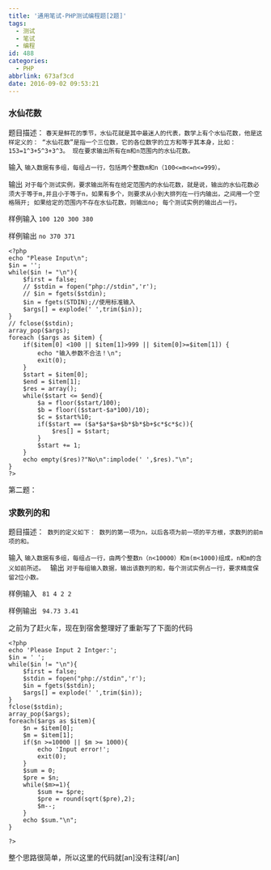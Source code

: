 ```yaml
---
title: '通用笔试-PHP测试编程题[2题]'
tags:
  - 测试
  - 笔试
  - 编程
id: 488
categories:
  - PHP
abbrlink: 673af3cd
date: 2016-09-02 09:53:21
---
```


### 水仙花数

题目描述：
`春天是鲜花的季节，水仙花就是其中最迷人的代表，数学上有个水仙花数，他是这样定义的：
“水仙花数”是指一个三位数，它的各位数字的立方和等于其本身，比如：153=1^3+5^3+3^3。
现在要求输出所有在m和n范围内的水仙花数。`

输入
`输入数据有多组，每组占一行，包括两个整数m和n（100<=m<=n<=999）。`

输出
`对于每个测试实例，要求输出所有在给定范围内的水仙花数，就是说，输出的水仙花数必须大于等于m,并且小于等于n，如果有多个，则要求从小到大排列在一行内输出，之间用一个空格隔开;
如果给定的范围内不存在水仙花数，则输出no;
每个测试实例的输出占一行。`

样例输入
`
100 120
300 380
`

样例输出
`
no
370 371
`

```
<?php
echo "Please Input\n";
$in = '';
while($in != "\n"){
	$first = false;
	// $stdin = fopen("php://stdin",'r');
    // $in = fgets($stdin);
    $in = fgets(STDIN);//使用标准输入
    $args[] = explode(' ',trim($in));
}
// fclose($stdin);
array_pop($args);
foreach ($args as $item) {
	if($item[0] <100 || $item[1]>999 || $item[0]>=$item[1]) {
	  	echo "输入参数不合法！\n";
	   	exit(0);
	}
	$start = $item[0];
	$end = $item[1];
	$res = array();
	while($start <= $end){
		$a = floor($start/100);
		$b = floor(($start-$a*100)/10);
		$c = $start%10;
		if($start == ($a*$a*$a+$b*$b*$b+$c*$c*$c)){
		    $res[] = $start;
		}
		$start += 1;
	}
	echo empty($res)?"No\n":implode(' ',$res)."\n";
}
?>
```

第二题：
<!--more-->

### 求数列的和

题目描述：`
数列的定义如下：
数列的第一项为n，以后各项为前一项的平方根，求数列的前m项的和。`

输入
`输入数据有多组，每组占一行，由两个整数n（n<10000）和m(m<1000)组成，n和m的含义如前所述。
`
输出
`对于每组输入数据，输出该数列的和，每个测试实例占一行，要求精度保留2位小数。`

样例输入
`
81 4
2 2`

样例输出
`
94.73
3.41`

之前为了赶火车，现在到宿舍整理好了重新写了下面的代码

```
<?php
echo 'Please Input 2 Intger:';
$in = ' ';
while($in != "\n"){
	$first = false;
	$stdin = fopen("php://stdin",'r');
    $in = fgets($stdin);
    $args[] = explode(' ',trim($in));
}
fclose($stdin);
array_pop($args);
foreach($args as $item){
    $n = $item[0];
    $m = $item[1];
    if($n >=10000 || $m >= 1000){
        echo 'Input error!';
        exit(0);
    }
    $sum = 0;
  	$pre = $n;
  	while($m>=1){
        $sum += $pre;
        $pre = round(sqrt($pre),2);
        $m--;
  	}
  	echo $sum."\n";
}

?>
```

整个思路很简单，所以这里的代码就[an]没有注释[/an]